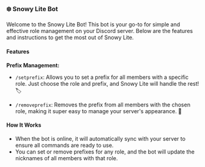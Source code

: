 ### ❄️ Snowy Lite Bot

Welcome to the Snowy Lite Bot! This bot is your go-to for simple and effective role management on your Discord server. Below are the features and instructions to get the most out of Snowy Lite.

#### Features

**Prefix Management:**

- `/setprefix`: Allows you to set a prefix for all members with a specific role. Just choose the role and prefix, and Snowy Lite will handle the rest! 🏷️

- `/removeprefix`: Removes the prefix from all members with the chosen role, making it super easy to manage your server's appearance. 🚫

#### How It Works

- When the bot is online, it will automatically sync with your server to ensure all commands are ready to use.
- You can set or remove prefixes for any role, and the bot will update the nicknames of all members with that role.
